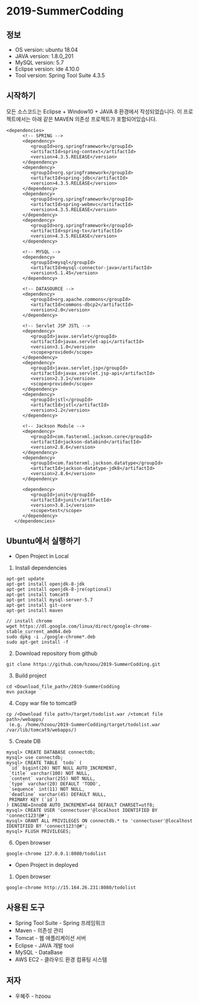 # 2019-SummerCodding

정보
----
- OS version: ubuntu 18.04
- JAVA version: 1.8.0_201
- MySQL version: 5.7
- Eclipse version: ide 4.10.0
- Tool version: Spring Tool Suite 4.3.5

시작하기
----
모든 소스코드는 Eclipse + Window10 + JAVA 8 환경에서 작성되었습니다.
이 프로젝트에서는 아래 같은 MAVEN 의존성 프로젝트가 포함되어있습니다.
````
<dependencies>
      <!-- SPRING -->
      <dependency>
         <groupId>org.springframework</groupId>
         <artifactId>spring-context</artifactId>
         <version>4.3.5.RELEASE</version>
      </dependency>
      <dependency>
         <groupId>org.springframework</groupId>
         <artifactId>spring-jdbc</artifactId>
         <version>4.3.5.RELEASE</version>
      </dependency>
      <dependency>
         <groupId>org.springframework</groupId>
         <artifactId>spring-webmvc</artifactId>
         <version>4.3.5.RELEASE</version>
      </dependency>
      <dependency>
         <groupId>org.springframework</groupId>
         <artifactId>spring-tx</artifactId>
         <version>4.3.5.RELEASE</version>
      </dependency>

      <!-- MYSQL -->
      <dependency>
         <groupId>mysql</groupId>
         <artifactId>mysql-connector-java</artifactId>
         <version>5.1.45</version>
      </dependency>

      <!-- DATASOURCE -->
      <dependency>
         <groupId>org.apache.commons</groupId>
         <artifactId>commons-dbcp2</artifactId>
         <version>2.0</version>
      </dependency>

      <!-- Servlet JSP JSTL -->
      <dependency>
         <groupId>javax.servlet</groupId>
         <artifactId>javax.servlet-api</artifactId>
         <version>3.1.0</version>
         <scope>provided</scope>
      </dependency>
      <dependency>
         <groupId>javax.servlet.jsp</groupId>
         <artifactId>javax.servlet.jsp-api</artifactId>
         <version>2.3.1</version>
         <scope>provided</scope>
      </dependency>
      <dependency>
         <groupId>jstl</groupId>
         <artifactId>jstl</artifactId>
         <version>1.2</version>
      </dependency>

      <!-- Jackson Module -->
      <dependency>
         <groupId>com.fasterxml.jackson.core</groupId>
         <artifactId>jackson-databind</artifactId>
         <version>2.8.6</version>
      </dependency>
      <dependency>
         <groupId>com.fasterxml.jackson.datatype</groupId>
         <artifactId>jackson-datatype-jdk8</artifactId>
         <version>2.8.6</version>
      </dependency>

      <dependency>
         <groupId>junit</groupId>
         <artifactId>junit</artifactId>
         <version>3.8.1</version>
         <scope>test</scope>
      </dependency>
   </dependencies>
````

Ubuntu에서 실행하기
----
* Open Project in Local

1. Install dependencies
 ````
 apt-get update
 apt-get install openjdk-8-jdk
 apt-get install openjdk-8-jre(optional)
 apt-get install tomcat9
 apt-get install mysql-server-5.7
 apt-get install git-core
 apt-get install maven
 
 // install chrome
 wget https://dl.google.com/linux/direct/google-chrome-stable_current_amd64.deb
 sudo dpkg -i ./google-chrome*.deb
 sudo apt-get install -f
 ````
 
2. Download repository from github
 ````
 git clone https://github.com/hzoou/2019-SummerCodding.git
 ````
 
3. Build project
 ````
 cd <Download_file_path>/2019-SummerCodding
 mvn package
 ````
 
4. Copy war file to tomcat9
 ````
 cp /<Download file path>/target/todolist.war /<tomcat file path>/webapps/
  (e.g. /home/hzoou/2019-SummerCodding/target/todolist.war /var/lib/tomcat9/webapps/)
 ````
 
5. Create DB
 ````
 mysql> CREATE DATABASE connectdb;
 mysql> use connectdb;
 mysql> CREATE TABLE `todo` (
  `id` bigint(20) NOT NULL AUTO_INCREMENT,
  `title` varchar(100) NOT NULL,
  `content` varchar(255) NOT NULL,
  `type` varchar(20) DEFAULT 'TODO',
  `sequence` int(11) NOT NULL,
  `deadline` varchar(45) DEFAULT NULL,
  PRIMARY KEY (`id`)
) ENGINE=InnoDB AUTO_INCREMENT=64 DEFAULT CHARSET=utf8;
 mysql> CREATE USER 'connectuser'@localhost IDENTIFIED BY 'connect123!@#';
 mysql> GRANT ALL PRIVILEGES ON connectdb.* to 'connectuser'@localhost IDENTIFIED BY 'connect123!@#';
 mysql> FLUSH PRIVILEGES;
 ````
 
6. Open browser
 ````
 google-chrome 127.0.0.1:8080/todolist
 ````
 
* Open Project in deployed
 1. Open browser
  ````
  google-chrome http://15.164.26.231:8080/todolist
  ````
 
사용된 도구
----
* Spring Tool Suite - Spring 프레임워크
* Maven - 의존성 관리
* Tomcat - 웹 애플리케이션 서버
* Eclipse - JAVA 개발 tool
* MySQL - DataBase
* AWS EC2 - 클라우드 환경 컴퓨팅 시스템

저자
----
* 우혜주 - hzoou
 
